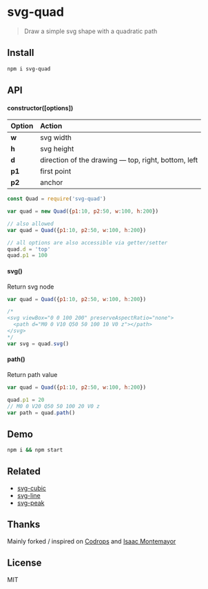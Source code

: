 # svg-quad

> Draw a simple svg shape with a quadratic path

## Install

```bash
npm i svg-quad
```

## API

#### constructor([options])

| Option | Action |
| :------ | :------- |
| **w** | svg width |
| **h** | svg height |
| **d** | direction of the drawing &mdash; top, right, bottom, left |
| **p1** | first point |
| **p2** | anchor |

```js
const Quad = require('svg-quad')

var quad = new Quad({p1:10, p2:50, w:100, h:200})

// also allowed
var quad = Quad({p1:10, p2:50, w:100, h:200})

// all options are also accessible via getter/setter
quad.d = 'top'
quad.p1 = 100
```

#### svg()

Return svg node

```js
var quad = Quad({p1:10, p2:50, w:100, h:200})

/*
<svg viewBox="0 0 100 200" preserveAspectRatio="none">
  <path d="M0 0 V10 Q50 50 100 10 V0 z"></path>
</svg>
*/
var svg = quad.svg()
```

#### path()

Return path value

```js
var quad = Quad({p1:10, p2:50, w:100, h:200})

quad.p1 = 20
// M0 0 V20 Q50 50 100 20 V0 z
var path = quad.path()
```

## Demo

```bash
npm i && npm start
```

## Related

- <a href="https://github.com/jeromedecoster/svg-cubic" target="_blank">svg-cubic</a>
- <a href="https://github.com/jeromedecoster/svg-line" target="_blank">svg-line</a>
- <a href="https://github.com/jeromedecoster/svg-peak" target="_blank">svg-peak</a>

## Thanks

Mainly forked / inspired on <a href="http://tympanus.net/codrops/2014/01/07/shape-hover-effect-with-svg" target="_blank">Codrops</a> and <a href="http://cargocollective.com/isaac317" target="_blank">Isaac Montemayor</a>

## License

MIT
